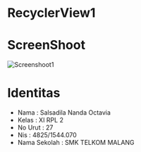 # RecyclerView1
# ScreenShoot
![Screenshoot1](https://docs.google.com/uc?id=0B6dQ_77su8ceVFBPcUR2U0tVRjg)
# Identitas
<ul>
<li>Nama : Salsadila Nanda Octavia</li>
<li>Kelas : XI RPL 2</li>
<li>No Urut : 27</li>
<li>Nis : 4825/1544.070</li>
<li>Nama Sekolah : SMK TELKOM MALANG</li>
</ul>
